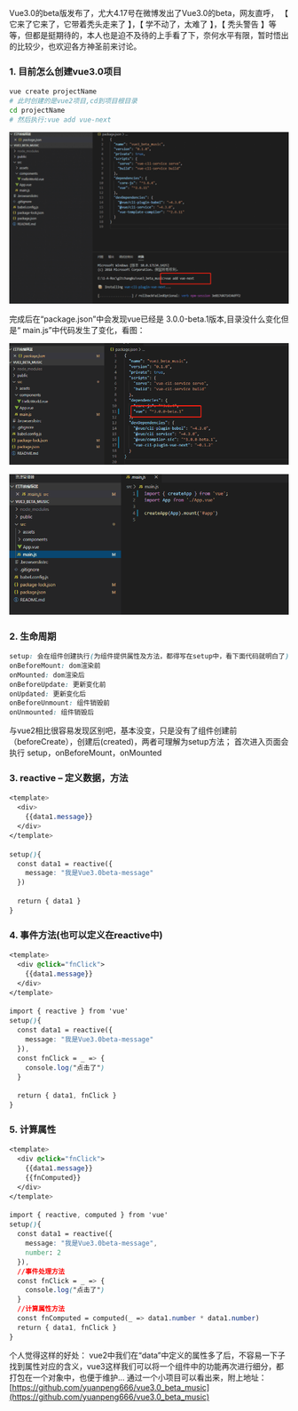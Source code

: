Vue3.0的beta版发布了，尤大4.17号在微博发出了Vue3.0的beta，网友直呼， 【 它来了它来了，它带着秃头走来了 】，【 学不动了，太难了 】，【 秃头警告 】等等，但都是挺期待的，本人也是迫不及待的上手看了下，奈何水平有限，暂时悟出的比较少，也欢迎各方神圣前来讨论。

### 1. 目前怎么创建vue3.0项目

```bash
vue create projectName
# 此时创建的是vue2项目,cd到项目根目录
cd projectName
# 然后执行:vue add vue-next
```

![](assets/【vue】vue3.0beta体验/1.png)

完成后在“package.json”中会发现vue已经是 3.0.0-beta.1版本,目录没什么变化但是“ main.js”中代码发生了变化，看图：

![](assets/【vue】vue3.0beta体验/2.png)

![](assets/【vue】vue3.0beta体验/3.png)

### 2. 生命周期

```css
setup: 会在组件创建执行(为组件提供属性及方法，都得写在setup中，看下面代码就明白了)
onBeforeMount: dom渲染前
onMounted: dom渲染后
onBeforeUpdate: 更新变化前
onUpdated: 更新变化后
onBeforeUnmount: 组件销毁前
onUnmounted: 组件销毁后
```

与vue2相比很容易发现区别吧，基本没变，只是没有了组件创建前（beforeCreate），创建后(created)，两者可理解为setup方法；
首次进入页面会执行 setup，onBeforeMount，onMounted

### 3. reactive – 定义数据，方法

```css
<template>
  <div>
    {{data1.message}}
  </div>
</template>

setup(){
  const data1 = reactive({
    message: "我是Vue3.0beta-message"
  })

  return { data1 }
}
```

### 4. 事件方法(也可以定义在reactive中)

```css
<template>
  <div @click="fnClick">
    {{data1.message}}
  </div>
</template>

import { reactive } from 'vue'
setup(){
  const data1 = reactive({
    message: "我是Vue3.0beta-message"
  }),
  const fnClick = _ => {
    console.log("点击了")
  }

  return { data1, fnClick }
}
```

### 5. 计算属性

```css
<template>
  <div @click="fnClick">
    {{data1.message}}
    {{fnComputed}}
  </div>
</template>

import { reactive, computed } from 'vue'
setup(){
  const data1 = reactive({
    message: "我是Vue3.0beta-message",
    number: 2
  }),
  //事件处理方法
  const fnClick = _ => {
    console.log("点击了")
  }
  //计算属性方法
  const fnComputed = computed(_ => data1.number * data1.number)
  return { data1, fnClick }
}
```

个人觉得这样的好处：
vue2中我们在“data”中定义的属性多了后，不容易一下子找到属性对应的含义，vue3这样我们可以将一个组件中的功能再次进行细分，都打包在一个对象中，也便于维护…
通过一个小项目可以看出来，附上地址：
[https://github.com/yuanpeng666/vue3.0_beta_music](https://github.com/yuanpeng666/vue3.0_beta_music)
